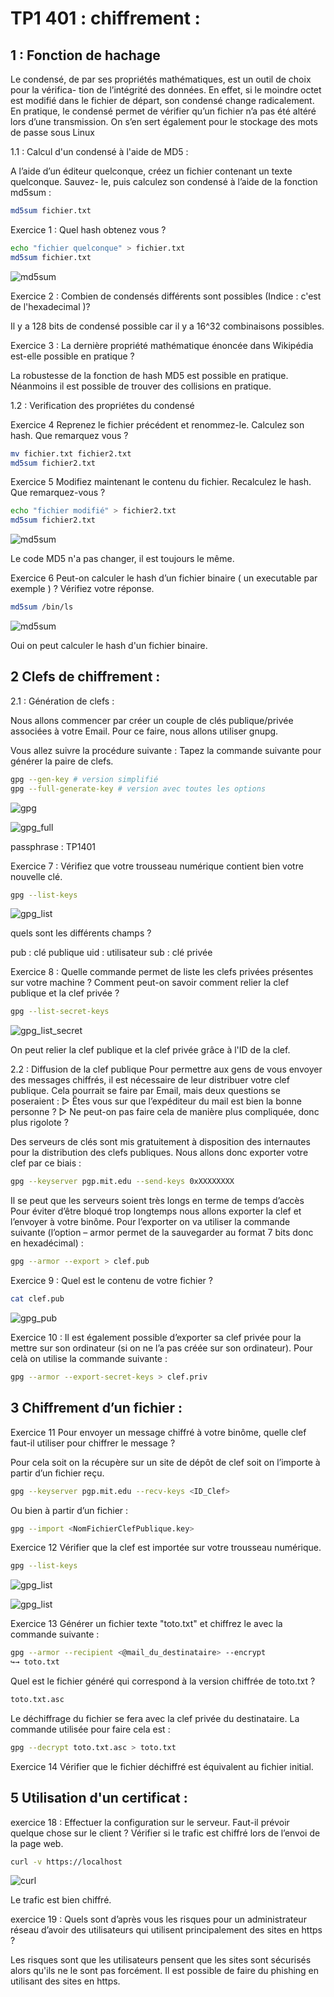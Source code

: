 # TP1 401 : chiffrement :

## 1 : Fonction de hachage 

Le condensé, de par ses propriétés mathématiques, est un outil de choix pour la vérifica-
tion de l’intégrité des données. En effet, si le moindre octet est modifié dans le fichier de
départ, son condensé change radicalement. En pratique, le condensé permet de vérifier
qu’un fichier n’a pas été altéré lors d’une transmission. On s’en sert également pour le
stockage des mots de passe sous Linux

1.1 : Calcul d'un condensé à l'aide de MD5 : 

A l’aide d’un éditeur quelconque, créez un fichier contenant un texte quelconque. Sauvez-
le, puis calculez son condensé à l’aide de la fonction md5sum :

```bash
md5sum fichier.txt
```

Exercice 1 : Quel hash obtenez vous ?


```bash
echo "fichier quelconque" > fichier.txt
md5sum fichier.txt
```

![md5sum](../R401/images/TP1_R401.png)

Exercice 2 : Combien de condensés différents sont possibles (Indice : c'est de l'hexadecimal )?

Il y a 128 bits de condensé possible car il y a 16^32 combinaisons possibles.

Exercice 3 : La dernière propriété mathématique énoncée dans Wikipédia est-elle possible en pratique ?

La robustesse de la fonction de hash MD5 est possible en pratique. Néanmoins il est possible de trouver des collisions en pratique.

1.2 : Verification des propriétes du condensé 

Exercice 4 Reprenez le fichier précédent et renommez-le. Calculez son hash. Que remarquez vous ?

```bash
mv fichier.txt fichier2.txt
md5sum fichier2.txt
```

Exercice 5 Modifiez maintenant le contenu du fichier. Recalculez le hash. Que remarquez-vous ?

```bash
echo "fichier modifié" > fichier2.txt
md5sum fichier2.txt
```

![md5sum](../R401/images/TP1_R401_2.png)

Le code MD5 n'a pas changer, il est toujours le même.

Exercice 6 Peut-on calculer le hash d’un fichier binaire ( un executable par exemple ) ? Vérifiez votre réponse.

```bash
md5sum /bin/ls
```

![md5sum](../R401/images/TP_R401_3.png)

Oui on peut calculer le hash d'un fichier binaire.

## 2 Clefs de chiffrement :

2.1 : Génération de clefs :

Nous allons commencer par créer un couple de clés publique/privée associées à votre Email. Pour ce faire, nous allons utiliser gnupg.

Vous allez suivre la procédure suivante : Tapez la commande suivante pour générer la paire de clefs.

```bash
gpg --gen-key # version simplifié
gpg --full-generate-key # version avec toutes les options
```

![gpg](../R401/images/TP1_R401_4.png)

![gpg_full](../R401/images/TP1_R401_5.png)
 


passphrase : TP1401

Exercice 7 : Vérifiez que votre trousseau numérique contient bien votre nouvelle clé.

```bash
gpg --list-keys
```

![gpg_list](../R401/images/TP1_R401_6.png)

quels sont les différents champs ? 

pub : clé publique
uid : utilisateur
sub : clé privée

Exercice 8 : Quelle commande permet de liste les clefs privées présentes sur votre machine ? 
Comment peut-on savoir comment relier la clef publique et la clef privée ?

```bash
gpg --list-secret-keys
```

![gpg_list_secret](../R401/images/TP1_R401_7.png)


On peut relier la clef publique et la clef privée grâce à l'ID de la clef.


2.2 : Diffusion de la clef publique 
Pour permettre aux gens de vous envoyer des messages chiffrés, il est nécessaire de leur distribuer votre clef publique. Cela pourrait se faire par Email, mais deux questions se poseraient :
▷ Êtes vous sur que l’expéditeur du mail est bien la bonne personne ?
▷ Ne peut-on pas faire cela de manière plus compliquée, donc plus rigolote ?

Des serveurs de clés sont mis gratuitement à disposition des internautes pour la distribution des clefs publiques. Nous allons donc exporter votre clef par ce biais :


```bash 
gpg --keyserver pgp.mit.edu --send-keys 0xXXXXXXXX
```

Il se peut que les serveurs soient très longs en terme de temps d’accès Pour éviter d’être bloqué trop longtemps nous allons exporter la clef et l’envoyer à votre binôme.
Pour l’exporter on va utiliser la commande suivante (l’option – armor permet de la sauvegarder au format 7 bits donc en hexadécimal) :

```bash
gpg --armor --export > clef.pub
```

Exercice 9 : Quel est le contenu de votre fichier ?

```bash
cat clef.pub
```

![gpg_pub](../R401/images/TP1_R401_8.png)

Exercice 10 : Il est également possible d’exporter sa clef privée pour la mettre sur son ordinateur (si on ne l’a pas créée sur son ordinateur). Pour celà on utilise la commande suivante :

```bash
gpg --armor --export-secret-keys > clef.priv
```

## 3 Chiffrement d’un fichier :

Exercice 11 Pour envoyer un message chiffré à votre binôme, quelle clef faut-il utiliser pour chiffrer le message ?

Pour cela soit on la récupère sur un site de dépôt de clef soit on l’importe à partir d’un fichier reçu.

```bash
gpg --keyserver pgp.mit.edu --recv-keys <ID_Clef>
```
Ou bien à partir d’un fichier :

```bash
gpg --import <NomFichierClefPublique.key>
```



Exercice 12 Vérifier que la clef est importée sur votre trousseau numérique.

```bash
gpg --list-keys
```

![gpg_list](../R401/images/TP1_R401_14.png)

![gpg_list](../R401/images/TP1_R401_15.png)

Exercice 13 Générer un fichier texte "toto.txt" et chiffrez le avec la commande suivante :

```bash
gpg --armor --recipient <@mail_du_destinataire> --encrypt
↪→ toto.txt
```



Quel est le fichier généré qui correspond à la version chiffrée de toto.txt ?

```bash
toto.txt.asc
```


Le déchiffrage du fichier se fera avec la clef privée du destinataire. La commande utilisée pour faire cela est :

```bash
gpg --decrypt toto.txt.asc > toto.txt
```

Exercice 14 Vérifier que le fichier déchiffré est équivalent au fichier initial.







## 5  Utilisation d'un certificat : 

exercice 18 : Effectuer la configuration sur le serveur. Faut-il prévoir quelque chose sur le client ?
Vérifier si le trafic est chiffré lors de l’envoi de la page web.

```bash
curl -v https://localhost
```

![curl](../R401/images/TP1_R401_16.png)

Le trafic est bien chiffré.



exercice 19 : Quels sont d’après vous les risques pour un administrateur réseau d’avoir des utilisateurs
qui utilisent principalement des sites en https ?

Les risques sont que les utilisateurs pensent que les sites sont sécurisés alors qu'ils ne le sont pas forcément. Il est possible de faire du phishing en utilisant des sites en https.





